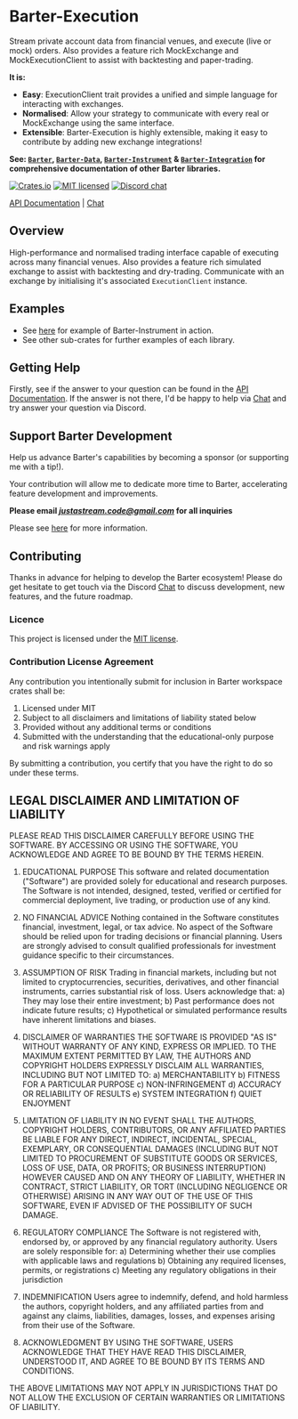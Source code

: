 # Barter-Execution
Stream private account data from financial venues, and execute (live or mock) orders. Also provides
a feature rich MockExchange and MockExecutionClient to assist with backtesting and paper-trading.

**It is:**
* **Easy**: ExecutionClient trait provides a unified and simple language for interacting with exchanges.
* **Normalised**: Allow your strategy to communicate with every real or MockExchange using the same interface.
* **Extensible**: Barter-Execution is highly extensible, making it easy to contribute by adding new exchange integrations!

**See: [`Barter`], [`Barter-Data`], [`Barter-Instrument`] & [`Barter-Integration`] for
comprehensive documentation of other Barter libraries.**

[![Crates.io][crates-badge]][crates-url]
[![MIT licensed][mit-badge]][mit-url]
[![Discord chat][discord-badge]][discord-url]

[crates-badge]: https://img.shields.io/crates/v/barter-execution.svg
[crates-url]: https://crates.io/crates/barter-execution

[mit-badge]: https://img.shields.io/badge/license-MIT-blue.svg
[mit-url]: https://gitlab.com/open-source-keir/financial-modelling/trading/barter-execution-rs/-/blob/main/LICENCE

[discord-badge]: https://img.shields.io/discord/910237311332151317.svg?logo=discord&style=flat-square
[discord-url]: https://discord.gg/wE7RqhnQMV

[API Documentation] | [Chat]

[`Barter`]: https://crates.io/crates/barter
[`Barter-Data`]: https://crates.io/crates/barter-data
[`Barter-Instrument`]: https://crates.io/crates/barter-instrument
[`Barter-Integration`]: https://crates.io/crates/barter-integration
[barter-examples]: https://github.com/barter-rs/barter-rs/tree/develop/barter/examples
[API Documentation]: https://docs.rs/barter-execution/latest/barter_execution
[Chat]: https://discord.gg/wE7RqhnQMV

## Overview
High-performance and normalised trading interface capable of executing across many financial venues. Also provides
a feature rich simulated exchange to assist with backtesting and dry-trading. Communicate with an exchange by 
initialising it's associated `ExecutionClient` instance. 

## Examples
* See [here][barter-examples] for example of Barter-Instrument in action.
* See other sub-crates for further examples of each library.

## Getting Help
Firstly, see if the answer to your question can be found in the [API Documentation]. If the answer is not there, I'd be happy to help via [Chat]
and try answer your question via Discord.

## Support Barter Development
Help us advance Barter's capabilities by becoming a sponsor (or supporting me with a tip!).

Your contribution will allow me to dedicate more time to Barter, accelerating feature development and improvements.

**Please email *justastream.code@gmail.com* for all inquiries**

Please see [here](../README.md#support-barter-development) for more information.

## Contributing
Thanks in advance for helping to develop the Barter ecosystem! Please do get hesitate to get touch via the Discord [Chat] to discuss development,
new features, and the future roadmap.

### Licence
This project is licensed under the [MIT license].

[MIT license]: https://github.com/barter-rs/barter-rs/blob/develop/LICENSE

### Contribution License Agreement

Any contribution you intentionally submit for inclusion in Barter workspace crates shall be:
1. Licensed under MIT
2. Subject to all disclaimers and limitations of liability stated below
3. Provided without any additional terms or conditions
4. Submitted with the understanding that the educational-only purpose and risk warnings apply

By submitting a contribution, you certify that you have the right to do so under these terms.

## LEGAL DISCLAIMER AND LIMITATION OF LIABILITY

PLEASE READ THIS DISCLAIMER CAREFULLY BEFORE USING THE SOFTWARE. BY ACCESSING OR USING THE SOFTWARE, YOU ACKNOWLEDGE AND AGREE TO BE BOUND BY THE TERMS HEREIN.

1. EDUCATIONAL PURPOSE
   This software and related documentation ("Software") are provided solely for educational and research purposes. The Software is not intended, designed, tested, verified or certified for commercial deployment, live trading, or production use of any kind.

2. NO FINANCIAL ADVICE
   Nothing contained in the Software constitutes financial, investment, legal, or tax advice. No aspect of the Software should be relied upon for trading decisions or financial planning. Users are strongly advised to consult qualified professionals for investment guidance specific to their circumstances.

3. ASSUMPTION OF RISK
   Trading in financial markets, including but not limited to cryptocurrencies, securities, derivatives, and other financial instruments, carries substantial risk of loss. Users acknowledge that:
   a) They may lose their entire investment;
   b) Past performance does not indicate future results;
   c) Hypothetical or simulated performance results have inherent limitations and biases.

4. DISCLAIMER OF WARRANTIES
   THE SOFTWARE IS PROVIDED "AS IS" WITHOUT WARRANTY OF ANY KIND, EXPRESS OR IMPLIED. TO THE MAXIMUM EXTENT PERMITTED BY LAW, THE AUTHORS AND COPYRIGHT HOLDERS EXPRESSLY DISCLAIM ALL WARRANTIES, INCLUDING BUT NOT LIMITED TO:
   a) MERCHANTABILITY
   b) FITNESS FOR A PARTICULAR PURPOSE
   c) NON-INFRINGEMENT
   d) ACCURACY OR RELIABILITY OF RESULTS
   e) SYSTEM INTEGRATION
   f) QUIET ENJOYMENT

5. LIMITATION OF LIABILITY
   IN NO EVENT SHALL THE AUTHORS, COPYRIGHT HOLDERS, CONTRIBUTORS, OR ANY AFFILIATED PARTIES BE LIABLE FOR ANY DIRECT, INDIRECT, INCIDENTAL, SPECIAL, EXEMPLARY, OR CONSEQUENTIAL DAMAGES (INCLUDING BUT NOT LIMITED TO PROCUREMENT OF SUBSTITUTE GOODS OR SERVICES, LOSS OF USE, DATA, OR PROFITS; OR BUSINESS INTERRUPTION) HOWEVER CAUSED AND ON ANY THEORY OF LIABILITY, WHETHER IN CONTRACT, STRICT LIABILITY, OR TORT (INCLUDING NEGLIGENCE OR OTHERWISE) ARISING IN ANY WAY OUT OF THE USE OF THIS SOFTWARE, EVEN IF ADVISED OF THE POSSIBILITY OF SUCH DAMAGE.

6. REGULATORY COMPLIANCE
   The Software is not registered with, endorsed by, or approved by any financial regulatory authority. Users are solely responsible for:
   a) Determining whether their use complies with applicable laws and regulations
   b) Obtaining any required licenses, permits, or registrations
   c) Meeting any regulatory obligations in their jurisdiction

7. INDEMNIFICATION
   Users agree to indemnify, defend, and hold harmless the authors, copyright holders, and any affiliated parties from and against any claims, liabilities, damages, losses, and expenses arising from their use of the Software.

8. ACKNOWLEDGMENT
   BY USING THE SOFTWARE, USERS ACKNOWLEDGE THAT THEY HAVE READ THIS DISCLAIMER, UNDERSTOOD IT, AND AGREE TO BE BOUND BY ITS TERMS AND CONDITIONS.

THE ABOVE LIMITATIONS MAY NOT APPLY IN JURISDICTIONS THAT DO NOT ALLOW THE EXCLUSION OF CERTAIN WARRANTIES OR LIMITATIONS OF LIABILITY.
